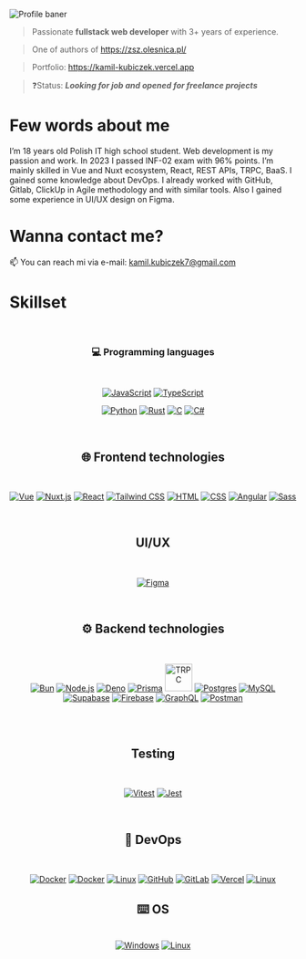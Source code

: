![Profile baner](https://github.com/user-attachments/assets/e212300f-6c69-4fbd-9c48-2bfe6dd15742)


> Passionate **fullstack web developer** with 3+ years of experience. 

> One of authors of https://zsz.olesnica.pl/

>  Portfolio: https://kamil-kubiczek.vercel.app

> ❓Status: ***Looking for job and opened for freelance projects***




# Few words about me
I’m 18 years old Polish IT high school student. Web development is my passion and work. In 2023 I passed INF-02 exam with 96% points.
I’m mainly skilled in Vue and Nuxt ecosystem, React, REST APIs, TRPC, BaaS. I gained some knowledge about DevOps. I already worked with GitHub, Gitlab, ClickUp in Agile methodology and with similar tools. Also I gained some experience in UI/UX design on Figma.

# Wanna contact me? 
📫 You can reach mi via e-mail: <a href="mailto:kamil.kubiczek7@gmail.com">kamil.kubiczek7@gmail.com</a>


# Skillset
<div align="center">
<br>
 
### 💻 Programming languages
<br>

<a href="https://developer.mozilla.org/en-US/docs/Web/JavaScript"><img src="https://skillicons.dev/icons?i=js" alt="JavaScript" /></a>
<a href="https://www.typescriptlang.org/"><img src="https://skillicons.dev/icons?i=ts" alt="TypeScript" /></a>

<a href="https://www.python.org/"><img src="https://skillicons.dev/icons?i=py" alt="Python" /></a>
<a href="https://doc.rust-lang.org/book/"><img src="https://skillicons.dev/icons?i=rust" alt="Rust" /></a>
<a href="https://devdocs.io/c/"><img src="https://skillicons.dev/icons?i=c" alt="C" /></a>
<a href="https://learn.microsoft.com/en-us/dotnet/csharp/tour-of-csharp/"><img src="https://skillicons.dev/icons?i=cs" alt="C#" /></a>


<br>

## 🌐 Frontend technologies
<br>

<a href="https://vuejs.org/"><img src="https://skillicons.dev/icons?i=vue" alt="Vue" /></a>
<a href="https://v3.nuxtjs.org/"><img src="https://skillicons.dev/icons?i=nuxtjs" alt="Nuxt.js" /></a>
<a href="https://reactjs.org/"><img src="https://skillicons.dev/icons?i=react" alt="React" /></a>
<a href="https://tailwindcss.com/"><img src="https://skillicons.dev/icons?i=tailwind" alt="Tailwind CSS" /></a>
<a href="https://developer.mozilla.org/en-US/docs/Web/HTML"><img src="https://skillicons.dev/icons?i=html" alt="HTML" /></a>
<a href="https://developer.mozilla.org/en-US/docs/Web/CSS"><img src="https://skillicons.dev/icons?i=css" alt="CSS" /></a>
<a href="https://angular.io/"><img src="https://skillicons.dev/icons?i=angular" alt="Angular" /></a>
<a href="https://sass-lang.com/"><img src="https://skillicons.dev/icons?i=sass" alt="Sass" /></a>



<br>

## UI/UX
<br>

<a href="https://www.figma.com"><img src="https://skillicons.dev/icons?i=figma" alt="Figma" /></a>


<br>

## ⚙️ Backend technologies
<br>

<a href="https://bun.sh/"><img src="https://skillicons.dev/icons?i=bun" alt="Bun" /></a>
<a href="https://nodejs.org/"><img src="https://skillicons.dev/icons?i=nodejs" alt="Node.js" /></a>
<a href="https://deno.com/"><img src="https://skillicons.dev/icons?i=deno" alt="Deno" /></a>
<a href="https://www.prisma.io/"><img src="https://skillicons.dev/icons?i=prisma" alt="Prisma" /></a>
<a href="https://trpc.io/"><img style="width: 48px;" src="https://trpc.io/img/logo.svg" alt="TRPC" /></a>
<a href="https://www.postgresql.org.pl/"><img src="https://skillicons.dev/icons?i=postgres" alt="Postgres" /></a>
<a href="https://www.mysql.com/"><img src="https://skillicons.dev/icons?i=mysql" alt="MySQL" /></a>
<a href="https://supabase.com/"><img src="https://skillicons.dev/icons?i=supabase" alt="Supabase" /></a>
<a href="https://firebase.google.com/"><img src="https://skillicons.dev/icons?i=firebase" alt="Firebase" /></a>
<a href="https://graphql.org/"><img src="https://skillicons.dev/icons?i=graphql" alt="GraphQL" /></a>
<a href="https://www.postman.com/"><img src="https://skillicons.dev/icons?i=postman" alt="Postman" /></a>

<br><br>

## Testing
<br>

<a href="https://vitest.dev/"><img src="https://skillicons.dev/icons?i=vitest" alt="Vitest" /></a>
<a href="https://jestjs.io/"><img src="https://skillicons.dev/icons?i=jest" alt="Jest" /></a>

<br>

## 🚀 DevOps
<br>

<a href="https://www.docker.com/"><img src="https://skillicons.dev/icons?i=docker" alt="Docker" /></a>
<a href="https://azure.microsoft.com/en-en"><img src="https://skillicons.dev/icons?i=azure" alt="Docker" /></a>
<a href="https://wikipedia.org/wiki/Linux"><img src="https://skillicons.dev/icons?i=linux" alt="Linux" /></a>
<a href="https://github.com/"><img src="https://skillicons.dev/icons?i=github" alt="GitHub" /></a>
<a href="https://about.gitlab.com/"><img src="https://skillicons.dev/icons?i=gitlab" alt="GitLab" /></a>
<a href="https://vercel.com/"><img src="https://skillicons.dev/icons?i=vercel" alt="Vercel" /></a>
<a href="https://git-scm.com/"><img src="https://skillicons.dev/icons?i=git" alt="Linux" /></a>
<br>

## ⌨️ OS
<br>
<a href="https://www.microsoft.com/en-en/windows/?r=1"><img src="https://skillicons.dev/icons?i=windows" alt="Windows" /></a>
<a href="https://wikipedia.org/wiki/Linux"><img src="https://skillicons.dev/icons?i=linux" alt="Linux" /></a>
<br>
</div>






